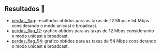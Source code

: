 ## Resultados 🧐

- [perdas_flag](https://github.com/wesnasimone/EA006_TCC_ESP-NOW/tree/main/Dados/Estabilidade/Metodo_1/perdas_flag.txt): resultados obtidos para as taxas de 12 Mbps e 54 Mbps considerando o modo unicast e broadcast.
- [perdas_flag_12](https://github.com/wesnasimone/EA006_TCC_ESP-NOW/tree/main/Dados/Estabilidade/Metodo_1/perdas_flag_12.png): grafico obtidos para as taxas de 12 Mbps considerando o modo unicast e broadcast.
- [perdas_flag_54](https://github.com/wesnasimone/EA006_TCC_ESP-NOW/tree/main/Dados/Estabilidade/Metodo_1/perdas_flag_54.png): grafico obtidos para as taxas de 54 Mbps considerando o modo unicast e broadcast.
